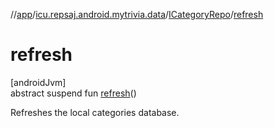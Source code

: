 //[app](../../../index.md)/[icu.repsaj.android.mytrivia.data](../index.md)/[ICategoryRepo](index.md)/[refresh](refresh.md)

# refresh

[androidJvm]\
abstract suspend fun [refresh](refresh.md)()

Refreshes the local categories database.
